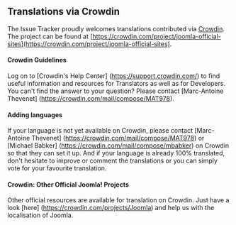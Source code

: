 ## Translations via Crowdin

The Issue Tracker proudly welcomes translations contributed via [Crowdin](https://crowdin.com/). The project can be found at [https://crowdin.com/project/joomla-official-sites](https://crowdin.com/project/joomla-official-sites).

#### Crowdin Guidelines

Log on to [Crowdin's Help Center] (https://support.crowdin.com/) to find useful information and resources for Translators as well as for Developers. 
You can't find the answer to your question? Please contact [Marc-Antoine Thevenet] (https://crowdin.com/mail/compose/MAT978).

#### Adding languages

If your language is not yet available on Crowdin, please contact [Marc-Antoine Thevenet] (https://crowdin.com/mail/compose/MAT978) or [Michael Babker] (https://crowdin.com/mail/compose/mbabker) on Crowdin so that they can set it up.
And if your language is already 100% translated, don't hesitate to improve or comment the translations or you can simply vote for your favourite translation.

#### Crowdin: Other Official Joomla! Projects
Other official resources are available for translation on Crowdin. Just have a look [here] (https://crowdin.com/projects/Joomla) and help us with the localisation of Joomla.
